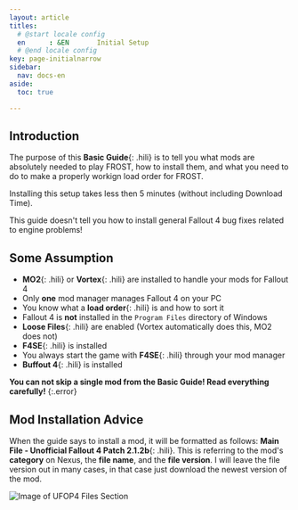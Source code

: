 ```yaml
---
layout: article
titles:
  # @start locale config
  en      : &EN       Initial Setup
  # @end locale config
key: page-initialnarrow
sidebar:
  nav: docs-en
aside:
  toc: true

---
```


## Introduction
The purpose of this **Basic Guide**{: .hili} is to tell you what mods are absolutely needed to play FROST, how to install them, and what you need to do to make a properly workign load order for FROST.

Installing this setup takes less then 5 minutes (without including Download Time).

This guide doesn't tell you how to install general Fallout 4 bug fixes related to engine problems!

## Some Assumption
* **MO2**{: .hili} or **Vortex**{: .hili} are installed to handle your mods for Fallout 4
* Only **one** mod manager manages Fallout 4 on your PC
* You know what a **load order**{: .hili} is and how to sort it
* Fallout 4 is **not** installed in the `Program Files` directory of Windows
* **Loose Files**{: .hili} are enabled (Vortex automatically does this, MO2 does not)
* **F4SE**{: .hili} is installed
* You always start the game with **F4SE**{: .hili} through your mod manager
* **Buffout 4**{: .hili} is installed


**You can not skip a single mod from the Basic Guide! Read everything carefully!**
{:.error}

## Mod Installation Advice

When the guide says to install a mod, it will be formatted as follows: **Main File - Unofficial Fallout 4 Patch 2.1.2b**{: .hili}. This is referring to the mod's **category** on Nexus, the **file name**, and the **file version**.  I will leave the file version out in many cases, in that case just download the newest version of the mod. 

![Image of UFOP4 Files Section](https://themidnightride.github.io/img/download%20example.webp "Image of UFOP4 Files Section")
